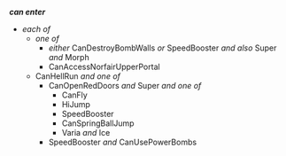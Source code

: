 ﻿***can enter***

- *each of*
  - *one of*
    - *either* CanDestroyBombWalls *or* SpeedBooster *and also* Super *and* Morph
    - CanAccessNorfairUpperPortal
  - CanHellRun *and one of*
    - CanOpenRedDoors *and* Super *and one of*
      - CanFly
      - HiJump
      - SpeedBooster
      - CanSpringBallJump
      - Varia *and* Ice
    - SpeedBooster *and* CanUsePowerBombs
